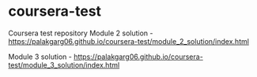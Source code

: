 # coursera-test
Coursera test repository
Module 2 solution - https://palakgarg06.github.io/coursera-test/module_2_solution/index.html

Module 3 solution - https://palakgarg06.github.io/coursera-test/module_3_solution/index.html
